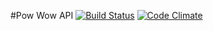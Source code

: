 #Pow Wow API [![Build Status](https://travis-ci.org/TayHobbs/pow-wow-api.svg?branch=master)](https://travis-ci.org/TayHobbs/pow-wow-api) [![Code Climate](https://codeclimate.com/github/TayHobbs/pow-wow-api/badges/gpa.svg)](https://codeclimate.com/github/TayHobbs/pow-wow-api)
